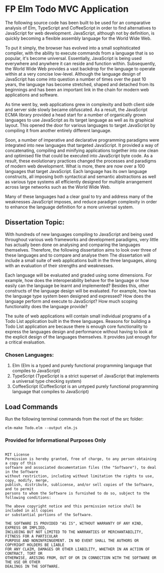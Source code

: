 # FP Elm Todo MVC Application

The following source code has been built to be used for an comparative analysis of Elm, TypeScript and CoffeeScript in order to find alternatives to JavaScript for web development. JavaScript, although not by definition, is quickly becoming a flexible assembly language for the World Wide Web. 

To put it simply, the browser has evolved into a small sophisticated compiler, with the ability to execute commands from a language that is so popular, it's become universal. Essentially, JavaScript is being used everywhere and anywhere it can reside and function within. Subsequently, the World Wide Web provides a vast backdrop for the language to operate within at a very concise low-level. Although the language design of JavaScript has come into question a number of times over the past 10 years, the language has become stretched, shaped and detached from its beginnings and has been an important link in the chain for modern web applications and software. 

As time went by, web applications grew in complexity and both client side and server side slowly became obfuscated. As a result, the JavaScript ECMA library provided a head start for a number of organically grown languages to use JavaScript as its target language as well as its graphical layout. This opened the door for various languages to target JavaScript by compiling it from another entirely different language. 

Soon, a number of imperative and declarative programming paradigms were integrated into new languages that targeted JavaScript. It provided a way of concatenating, compiling and minifying applications together into one clean and optimised file that could be executed into JavaScript byte code. As a result, these evolutionary practices changed the processes and paradigms of modern web development. What is more, there are now over a 100 languages that target JavaScript. Each language has its own language constructs, all imposing both syntactical and semantic abstractions as well as various type systems all efficiently designed for multiple arrangement across large networks such as the World Wide Web. 

Many of these languages had a clear goal to try and address many of the weaknesses JavaScript imposes, and reduce paradigm complexity in order to enhance the language definition for a more universal system.

## Dissertation Topic:

With hundreds of new languages compiling to JavaScript and being used throughout various web frameworks and development paradigms, very little has actually been done on analysing and comparing the languages themselves. Therefore, the following dissertation aims to look over three of these languages and to compare and analyse them The dissertation will include a small suite of web applications built in the three languages, along with an evaluation of their strengths and weaknesses. 

Each language will be evaluated and graded using some dimensions. For example, how does the interoperability behave for the language or how easily can the language be learnt and implemented?  Besides this, other constructs of the language design will be evaluated. For example, how has the language type system been designed and expressed? How does the language perform and execute to JavaScript? How much scoping functionality does the language provide? 

The suite of web applications will contain small individual programs of a Todo List application built in the three languages. Reasons for building a Todo List application are because there is enough core functionality to express the languages design and performance without having to look at the explicit design of the languages themselves. It provides just enough for a critical evaluation.

### Chosen Languages:

1. Elm (Elm is a typed and purely functional programming language that compiles to JavaScript)
2. TypeScript (TypeScript is a strict superset of JavaScript that implements a universal type checking system)
3. CoffeeScript (CoffeeScript is an untyped purely functional programming language that compiles to JavaScript)

## Load Commands

Run the following terminal commands from the root of the src folder:                                         
```
elm-make Todo.elm --output elm.js
```

### Provided for Informational Purposes Only

```

MIT License
Permission is hereby granted, free of charge, to any person obtaining a copy of this 
software and associated documentation files (the "Software"), to deal in the Software 
without restriction, including without limitation the rights to use, copy, modify, merge, 
publish, distribute, sublicense, and/or sell copies of the Software, and to permit 
persons to whom the Software is furnished to do so, subject to the following conditions:

The above copyright notice and this permission notice shall be included in all copies 
or substantial portions of the Software.

THE SOFTWARE IS PROVIDED "AS IS", WITHOUT WARRANTY OF ANY KIND, EXPRESS OR IMPLIED, 
INCLUDING BUT NOT LIMITED TO THE WARRANTIES OF MERCHANTABILITY, FITNESS FOR A PARTICULAR 
PURPOSE AND NONINFRINGEMENT. IN NO EVENT SHALL THE AUTHORS OR COPYRIGHT HOLDERS BE LIABLE 
FOR ANY CLAIM, DAMAGES OR OTHER LIABILITY, WHETHER IN AN ACTION OF CONTRACT, TORT OR 
OTHERWISE, ARISING FROM, OUT OF OR IN CONNECTION WITH THE SOFTWARE OR THE USE OR OTHER 
DEALINGS IN THE SOFTWARE.
```